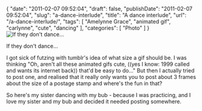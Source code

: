 {
    "date": "2011-02-07 09:52:04",
    "draft": false,
    "publishDate": "2011-02-07 09:52:04",
    "slug": "a-dance-interlude",
    "title": "A dance interlude",
    "url": "\/a-dance-interlude\/",
    "tags": [
        "Amelynne Grace",
        "animated gif",
        "carlynne",
        "cute",
        "dancing"
    ],
    "categories": [
        "Photo"
    ]
}![If they don't
dance...](https://turbo.geekorium.com.au/images/Dance-Carly-Ammy.gif)

If they don't dance...

I got sick of futzing with tumblr's idea of what size a gif should be. I
was thinking "Oh, aren't all these animated gifs cute, ((yes I know:
1999 called and wants its internet back)) that'd be easy to do..." But
then I actually tried to post one, and realised that it really only
wants you to post about 3 frames about the size of a postage stamp and
where's the fun in that?

So here's my sister dancing with my bub - because I was practicing, and
I love my sister and my bub and decided it needed posting somewhere.